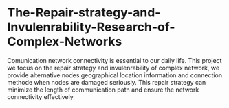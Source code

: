 # The-Repair-strategy-and-Invulenrability-Research-of-Complex-Networks
Comunication network connectivity is essential to our daily life. This project we focus on the repair strategy and invulenrability of complex network, we provide alternative nodes geographical location information and connection methode when nodes are damaged seriously. This repair strategy can minimize the length of communication path and ensure the network connectivity effectively
